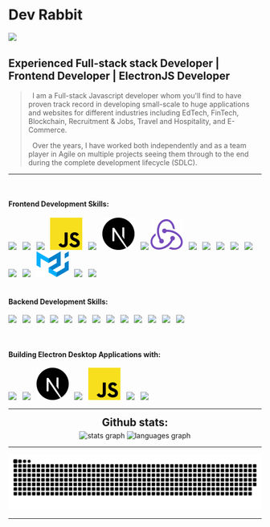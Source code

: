 # Dev Rabbit

<!-- <img src="images/me.jpg" align="right" /> -->
![](https://camo.githubusercontent.com/992babdffd8c74a1502de375fbdf7e4d54773242/68747470733a2f2f6d656469612e67697068792e636f6d2f6d656469612f53576f536b4e36447854737a71494b4571762f67697068792e676966)

## Experienced Full-stack stack Developer | Frontend Developer | ElectronJS Developer

>&nbsp;&nbsp;I am a Full-stack Javascript developer whom you'll find to have proven track record in developing small-scale to huge applications and websites for different industries including EdTech, FinTech, Blockchain, Recruitment & Jobs, Travel and Hospitality, and E-Commerce. 
>
>&nbsp;&nbsp;Over the years, I have worked both independently and as a team player in Agile on multiple projects seeing them through to the end during the complete development lifecycle (SDLC). 


---

<br>

#### Frontend Development Skills:

<div style="padding-botton: 20px">
<a href="https://html5book/" width="4" title="HTML5"><img src="https://www.vectorlogo.zone/logos/w3_html5/w3_html5-icon.svg" /></a>&nbsp;&nbsp;
<a href="https://htmlbook/" width="4" title="CSS3"><img src="https://www.vectorlogo.zone/logos/w3_css/w3_css-icon.svg" /></a>&nbsp;&nbsp;
<a href="https://www.typescriptlang.org/" width="4" title="TypeScript"><img src="https://www.vectorlogo.zone/logos/typescriptlang/typescriptlang-icon.svg" /></a>&nbsp;&nbsp;
<a href="https://www.javascript.com/" width="4" title="JavaScript"><img width="64" src="icons/mine/javascript1.svg" /></a>&nbsp;&nbsp;
<a href="https://reactjs.org/" width="4" title="React"><img src="https://www.vectorlogo.zone/logos/reactjs/reactjs-icon.svg" /></a>&nbsp;&nbsp;
<a href="https://nextjs.org/" width="4" title="NextJS"><img width="64" src="icons/mine/nextjs.svg" /></a>&nbsp;&nbsp;
<a href="https://www.gatsbyjs.com/" width="4" title="Gatsby"><img src="https://www.vectorlogo.zone/logos/gatsbyjs/gatsbyjs-icon.svg" /></a>
<a href="https://reduxjs.org/" width="4" title="MUI"><img width="64" src="icons/mine/redux.svg" /></a>&nbsp;&nbsp;
<a href="https://redis.io/" width="4" title="redis"><img src="https://www.vectorlogo.zone/logos/redis/redis-icon.svg" /></a>&nbsp;&nbsp;
<a href="https://vuejs.org/" width="4" title="Vue"><img src="https://www.vectorlogo.zone/logos/vuejs/vuejs-icon.svg" /></a>&nbsp;&nbsp;
<a href="https://nuxt.com/" width="4" title="Nuxt"><img src="https://www.vectorlogo.zone/logos/nuxtjs/nuxtjs-icon.svg" /></a>&nbsp;&nbsp;
<a href="https://graphql.org/" width="4" title="GraphQL"><img src="https://www.vectorlogo.zone/logos/graphql/graphql-icon.svg" /></a>&nbsp;&nbsp;
<a href="https://getbootstrap.com/" width="4" title="Sass"><img src="https://www.vectorlogo.zone/logos/getbootstrap/getbootstrap-icon.svg" /></a>&nbsp;&nbsp;
<a href="https://tailwindcss.com/" width="4" title="TailwindCSS"><img src="https://www.vectorlogo.zone/logos/tailwindcss/tailwindcss-icon.svg" /></a>&nbsp;&nbsp;
<a href="https://sass-lang.com/" width="4" title="Sass"><img src="https://www.vectorlogo.zone/logos/sass-lang/sass-lang-icon.svg" /></a>&nbsp;&nbsp;
<a href="https://mui.com/" width="4" title="MUI"><img width="64" src="icons/mine/material-ui.svg" /></a>&nbsp;&nbsp;
<a href="https://www.framer.com/" width="4" title="Framer"><img src="https://www.vectorlogo.zone/logos/framer/framer-icon.svg" /></a>&nbsp;&nbsp;
<a href="https://github.com/" title="git"><img width="64" src="https://www.vectorlogo.zone/logos/git-scm/git-scm-icon.svg" /></a>
</div>


<br>

#### Backend Development Skills:

<a href="https://nodejs.org/" title="NodeJS"><img width="64" src="https://www.vectorlogo.zone/logos/nodejs/nodejs-icon.svg" /></a>&nbsp;&nbsp;
<a href="https://expressjs.com/" title="ExpressJS"><img width="64" src="https://www.vectorlogo.zone/logos/expressjs/expressjs-icon.svg" /></a>&nbsp;&nbsp;
<a href="https://www.python.org/" title="python"><img width="64" src="https://www.vectorlogo.zone/logos/python/python-icon.svg" /></a>&nbsp;&nbsp;
<a href="https://www.djangoproject.com/" title="Django"><img width="64" src="https://www.vectorlogo.zone/logos/djangoproject/djangoproject-icon.svg" /></a>&nbsp;&nbsp;
<a href="https://www.mysql.com/" title="MySQL"><img width="64" src="https://www.vectorlogo.zone/logos/mysql/mysql-icon.svg" /></a>&nbsp;&nbsp;
<a href="https://www.postgresql.com/" title="PostgreSQL"><img width="64" src="https://www.vectorlogo.zone/logos/postgresql/postgresql-icon.svg" /></a>&nbsp;&nbsp;
<a href="https://www.mongodb.com/" title="MongoDB"><img width="64" src="https://www.vectorlogo.zone/logos/mongodb/mongodb-icon.svg" /></a>&nbsp;&nbsp;
<a href="https://sequelize.org/" title="Sequelize"><img width="64" src="https://www.vectorlogo.zone/logos/sequelizejs/sequelizejs-icon.svg" /></a>&nbsp;&nbsp;
<a href="https://nginx.org/" title="NGINX"><img width="64" src="https://www.vectorlogo.zone/logos/nginx/nginx-icon.svg" /></a>&nbsp;&nbsp;
<a href="https://www.shopify.com/" title="Shopify"><img width="64" src="https://www.vectorlogo.zone/logos/shopify/shopify-icon.svg" /></a>&nbsp;&nbsp;
<a href="https://socket.io/" title="SocketIO"><img width="64" src="https://www.vectorlogo.zone/logos/socketio/socketio-icon.svg" /></a>&nbsp;&nbsp;
<a href="https://aws.amazon.com/" title="AWS"><img width="64" src="https://www.vectorlogo.zone/logos/amazon_aws/amazon_aws-icon.svg" /></a>&nbsp;&nbsp;
<a href="https://github.com/" title="git"><img width="64" src="https://www.vectorlogo.zone/logos/git-scm/git-scm-icon.svg" /></a>


<br>

#### Building Electron Desktop Applications with:

<a href="https://www.electronjs.org/" width="4" title="Electron"><img src="https://www.vectorlogo.zone/logos/electronjs/electronjs-icon.svg" /></a>&nbsp;&nbsp;
<a href="https://reactjs.org/" width="4" title="React"><img src="https://www.vectorlogo.zone/logos/reactjs/reactjs-icon.svg" /></a>&nbsp;&nbsp;
<a href="https://nextjs.org/" width="4" title="NextJS"><img width="64" src="icons/mine/nextjs.svg" /></a>&nbsp;&nbsp;
<a href="https://www.typescriptlang.org/" width="4" title="TypeScript"><img src="https://www.vectorlogo.zone/logos/typescriptlang/typescriptlang-icon.svg" /></a>&nbsp;&nbsp;
<a href="https://www.javascript.com/" width="4" title="JavaScript"><img width="64" src="icons/mine/javascript1.svg" /></a>&nbsp;&nbsp;
<a href="https://tailwindcss.com/" width="4" title="TailwindCSS"><img src="https://www.vectorlogo.zone/logos/tailwindcss/tailwindcss-icon.svg" /></a>&nbsp;&nbsp;
<a href="https://github.com/" title="git"><img width="64" src="https://www.vectorlogo.zone/logos/git-scm/git-scm-icon.svg" /></a>


----

<div align="center">
  <h2 align="center" style="margin: 5px 10px;">Github stats:</h2> 
  <div align="center">
    <img src="https://github-readme-stats.vercel.app/api?username=bravedevrabbit&hide_title=false&hide_rank=false&show_icons=true&include_all_commits=true&count_private=true&disable_animations=false&theme=dracula&locale=en&hide_border=false" height="150" alt="stats graph"  />
    <img src="https://github-readme-stats.vercel.app/api/top-langs?username=bravedevrabbit&locale=en&hide_title=false&layout=compact&card_width=240&langs_count=5&theme=dracula&hide_border=false" height="150" alt="languages graph"  />
  </div>
</div>

----

<p align="center">
  <img  src="https://raw.githubusercontent.com/Elanza-48/Elanza-48/main/resources/img/github-contribution-grid-snake.svg"
    alt="example" />
</p>

------

